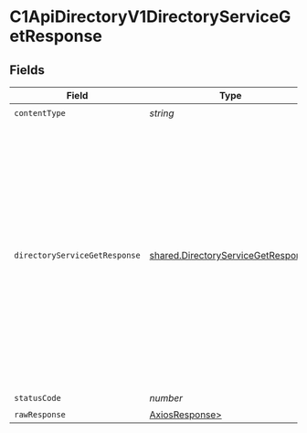 # C1ApiDirectoryV1DirectoryServiceGetResponse


## Fields

| Field                                                                                                                                                                                                             | Type                                                                                                                                                                                                              | Required                                                                                                                                                                                                          | Description                                                                                                                                                                                                       |
| ----------------------------------------------------------------------------------------------------------------------------------------------------------------------------------------------------------------- | ----------------------------------------------------------------------------------------------------------------------------------------------------------------------------------------------------------------- | ----------------------------------------------------------------------------------------------------------------------------------------------------------------------------------------------------------------- | ----------------------------------------------------------------------------------------------------------------------------------------------------------------------------------------------------------------- |
| `contentType`                                                                                                                                                                                                     | *string*                                                                                                                                                                                                          | :heavy_check_mark:                                                                                                                                                                                                | N/A                                                                                                                                                                                                               |
| `directoryServiceGetResponse`                                                                                                                                                                                     | [shared.DirectoryServiceGetResponse](../../models/shared/directoryservicegetresponse.md)                                                                                                                          | :heavy_minus_sign:                                                                                                                                                                                                | The Directory Service Get Response returns a directory view with a directory and JSONPATHs indicating the<br/> location in the expanded array that items are expanded as indicated by the expand mask in the request. |
| `statusCode`                                                                                                                                                                                                      | *number*                                                                                                                                                                                                          | :heavy_check_mark:                                                                                                                                                                                                | N/A                                                                                                                                                                                                               |
| `rawResponse`                                                                                                                                                                                                     | [AxiosResponse>](https://axios-http.com/docs/res_schema)                                                                                                                                                          | :heavy_minus_sign:                                                                                                                                                                                                | N/A                                                                                                                                                                                                               |